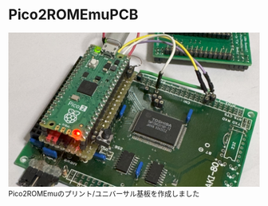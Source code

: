 # Pico2ROMEmuPCB
![Pico2ROMEmuPCB](./IMG/Pico2ROMEmuPCB_title.jpg)
Pico2ROMEmuのプリント/ユニバーサル基板を作成しました

